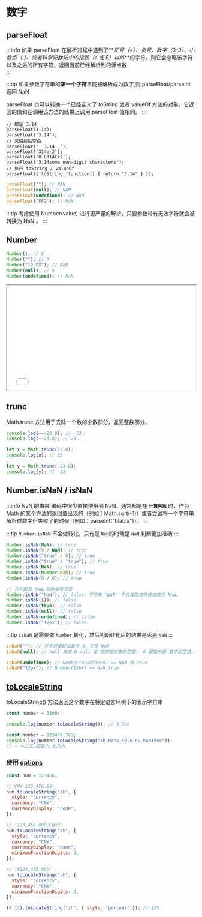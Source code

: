 # 数字

## parseFloat

:::info
如果 parseFloat 在解析过程中遇到了**_正号（+）、负号、数字（0-9）、小数点（.）、或者科学记数法中的指数（e 或 E）以外_**的字符，则它会忽略该字符以及之后的所有字符，返回当前已经解析到的浮点数  
:::

:::tip
如果参数字符串的**第一个字符**不能被解析成为数字,则 parseFloat/parseInt 返回 NaN

parseFloat 也可以转换一个已经定义了 toString 或者 valueOf 方法的对象，它返回的值和在调用该方法的结果上调用 parseFloat 值相同。
:::

```js:line-numbers {8}
// 都是 3.14
parseFloat(3.14);
parseFloat('3.14');
// 忽略前后空白
parseFloat('  3.14  ');
parseFloat('314e-2');
parseFloat('0.0314E+2');
parseFloat('3.14some non-digit characters');
// 执行 toString / valueOf
parseFloat({ toString: function() { return "3.14" } });
```

```js
parseFloat(""); // NAN
parseFloat(null); // NAN
parseFloat(undefined); // NAN
parseFloat("FF2"); // NaN
```

:::tip
考虑使用 Number(value) 进行更严谨的解析，只要参数带有无效字符就会被转换为 NaN 。
:::

## Number

```js
Number(); // 0
Number(""); // 0
Number("12.PX"); // NaN
Number(null); // 0
Number(undefined); // NaN
```

<iframe
  height="280"
  width="100%"
  frameborder="1"
  src="//unpkg.com/javascript-playgrounds@^1.0.0/public/index.html?#data=%7B%22code%22%3A%22%5Cnlet%20x%20%3D%20Number(undefined)%3Bconsole.log(x)%3B%5Cnlet%20y%20%3D%20Number(null)%3Bconsole.log(y)%22%7D"
></iframe>

## trunc

Math.trunc 方法用于去除一个数的小数部分，返回整数部分。

```js
console.log(~~-23.8); // -23；
console.log(~~23.8); // 23；

let x = Math.trunc(23.8);
console.log(x); // 23

let y = Math.trunc(-23.8);
console.log(y); // -23
```

## Number.isNaN / isNaN

:::info NaN 的由来
编码中很少直接使用到 NaN。通常都是在 **`计算失败`** 时，作为 Math 的某个方法的返回值出现的（例如：Math.sqrt(-1)）或者尝试将一个字符串解析成数字但失败了的时候（例如：parseInt("blabla")）。
:::

:::tip
`Number.isNaN` 不会做转化，只有是 `NaN`的时候是 `NaN`,判断更加准确
:::

```js
Number.isNaN(NaN); // true
Number.isNaN(9 / NaN); // true
Number.isNaN("true" / 0); // true
Number.isNaN("true" / "true"); // true
Number.isNaN(NaN); // true
Number.isNaN(Number.NaN); // true
Number.isNaN(0 / 0); // true

// 只判断是 NaN,其他类型不管
Number.isNaN("NaN"); // false，字符串 "NaN" 不会被隐式转换成数字 NaN。
Number.isNaN({}); // false
Number.isNaN(true); // false
Number.isNaN(null); // false
Number.isNaN(undefined); // false
Number.isNaN("12px"); // false
```

:::tip
`isNaN` 是需要做 `Number` 转化，然后判断转化后的结果是否是 `NaN`
:::

```js
isNaN(""); // 空字符串转成数字 0，不是 NaN
isNaN(null); // null 转成 0 null 是 指的是对象的空置， 0 是指的是 数字的空值，所以 Number( null ) == 0,同时 flasy 都是 0

isNaN(undefined); // Number(undefined) == NaN 是 true
isNaN("12px"); // Number(12px) == NaN true
```

## [toLocaleString](https://developer.mozilla.org/zh-CN/docs/Web/JavaScript/Reference/Global_Objects/Number/toLocaleString#checking_for_support_for_locales_and_options_arguments)

toLocaleString() 方法返回这个数字在特定语言环境下的表示字符串

```js
const number = 3500;

console.log(number.toLocaleString()); // 3,500

const number = 123456.789;
console.log(number.toLocaleString("zh-Hans-CN-u-nu-hanidec"));
// → 一二三,四五六.七八九
```

### 使用 [options](https://developer.mozilla.org/en-US/docs/Web/JavaScript/Reference/Global_Objects/Intl/NumberFormat/NumberFormat)

```js
const num = 123456;

//'CNY 123,456.00'
num.toLocaleString("zh", {
  style: "currency",
  currency: "CNY",
  currencyDisplay: "code",
});

// '123,456.000人民币'
num.toLocaleString("zh", {
  style: "currency",
  currency: "CNY",
  currencyDisplay: "name",
  minimumFractionDigits: 3,
});

// '¥123,456.000'
num.toLocaleString("zh", {
  style: "currency",
  currency: "CNY",
  minimumFractionDigits: 3,
});

(0.12).toLocaleString("zh", { style: "percent" }); // 12%
```
